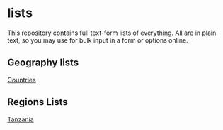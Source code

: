 # lists
 This repository contains full text-form lists of everything. All are in plain text, so you may use for bulk input in a form or options online.

 ## Geography lists
[Countries](/Geography/countries.txt)

 ## Regions Lists
 [Tanzania](/Geography/Regions%20%26%20cities/Tanzania-Regions-Cities.txt)
